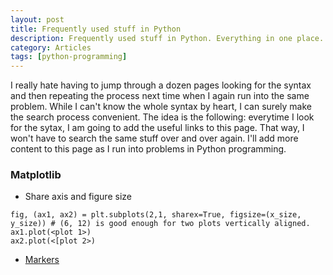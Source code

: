 ```yaml
---
layout: post
title: Frequently used stuff in Python
description: Frequently used stuff in Python. Everything in one place.
category: Articles
tags: [python-programming]
---
```

I really hate having to jump through a dozen pages looking for the syntax and then repeating the process next time when I again run into the same problem. While I can't know the whole syntax by heart, I can surely make the search process convenient. The idea is the following: everytime I look for the sytax, I am going to add the useful links to this page. That way, I won't have to search the same stuff over and over again. I'll add more content to this page as I run into problems in Python programming. 

### Matplotlib
* Share axis and figure size
```
fig, (ax1, ax2) = plt.subplots(2,1, sharex=True, figsize=(x_size, y_size)) # (6, 12) is good enough for two plots vertically aligned.
ax1.plot(<plot 1>)
ax2.plot(<[plot 2>)
```
* [Markers](https://matplotlib.org/3.1.1/api/markers_api.html)

